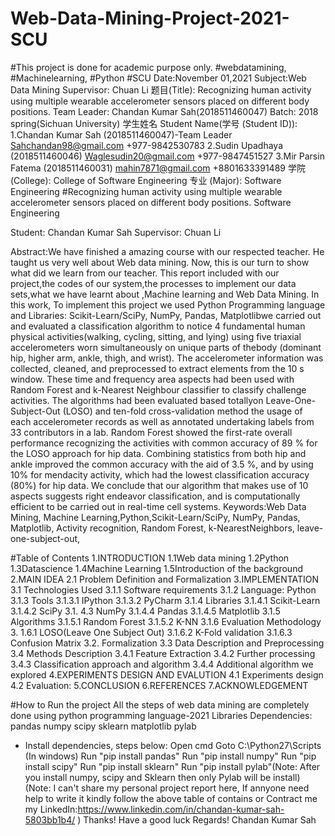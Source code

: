 # Web-Data-Mining-Project-2021-SCU
#This project is done for academic purpose only.
#webdatamining, #Machinelearning, #Python #SCU
Date:November 01,2021
Subject:Web Data Mining 
Supervisor: Chuan Li
题目(Title): Recognizing human activity using multiple wearable accelerometer sensors placed on different body positions.
Team Leader: Chandan Kumar Sah(2018511460047)
Batch: 2018 spring(Sichuan University)
学生姓名 Student Name(学号 (Student ID)):
1.Chandan Kumar Sah (2018511460047)-Team Leader
Sahchandan98@gmail.com
+977-9842530783
2.Sudin Upadhaya (2018511460046)
Waglesudin20@gmail.com
+977-9847451527
3.Mir Parsin Fatema (2018511460031)
mahin7871@gmail.com
+8801633391489
学院 (College): College of Software Engineering
专业 (Major): Software Engineering
#Recognizing human activity using multiple wearable accelerometer sensors placed on different body positions.
Software Engineering

Student: Chandan Kumar Sah    Supervisor: Chuan Li

Abstract:We have finished a amazing course with our respected teacher. He taught us very well about Web data mining. Now, this is our turn to show what did we learn from our teacher. This report included with our project,the codes of our system,the processes to implement our data sets,what we have learnt about ,Machine learning and Web Data Mining.
In this work, To implement this project we used Python Programming language and Libraries: Scikit-Learn/SciPy, NumPy, Pandas, Matplotlibwe carried out and evaluated a classification algorithm to notice 4 fundamental human physical activities(walking, cycling, sitting, and lying) using five triaxial accelerometers worn simultaneously on unique parts of thebody (dominant hip, higher arm, ankle, thigh, and wrist). The accelerometer information was collected, cleaned, and preprocessed to extract elements from the 10 s window. These time and frequency area aspects had been used with Random Forest and k-Nearest Neighbour classifier to classify challenge activities. The algorithms had been evaluated based totallyon Leave-One-Subject-Out (LOSO) and ten-fold cross-validation method the usage of each accelerometer records as well as annotated undertaking labels from 33 contributors in a lab. Random Forest showed the first-rate overall performance recognizing the activities with common accuracy of 89 % for the LOSO approach for hip data. Combining statistics from both hip and ankle improved the common accuracy with the aid of 3.5 %, and by using 10% for mendacity activity, which had the lowest classification accuracy (80%) for hip data. We conclude that our algorithm that makes use of 10 aspects suggests right endeavor classification, and is computationally efficient to be carried out in real-time cell systems. 
Keywords:Web Data Mining, Machine Learning,Python,Scikit-Learn/SciPy, NumPy, Pandas, Matplotlib, Activity recognition, Random Forest, k-NearestNeighbors, leave-one-subject-out, 

#Table of Contents
1.INTRODUCTION
1.1Web data mining
1.2Python
1.3Datascience
1.4Machine Learning
1.5Introduction of the background
2.MAIN IDEA
2.1 Problem Definition and Formalization
3.IMPLEMENTATION
3.1 Technologies Used
   3.1.1 Software requirements
   3.1.2 Language: Python
3.1.3 Tools
   3.1.3.1 IPython
   3.1.3.2 PyCharm
3.1.4 Libraries
   3.1.4.1 Scikit-Learn
   3.1.4.2 SciPy
   3.1. 4.3 NumPy
   3.1.4.4 Pandas
   3.1.4.5 Matplotlib
3.1.5 Algorithms
3.1.5.1 Random Forest
3.1.5.2 K-NN
3.1.6 Evaluation Methodology
   3. 1.6.1 LOSO(Leave One Subject Out)
 3.1.6.2 K-Fold validation
   3.1.6.3 Confusion Matrix
3.2. Formalization
3.3 Data Description and Preprocessing
3.4 Methods Description
3.4.1 Feature Extraction
3.4.2 Further processing
3.4.3 Classification approach and algorithm
3.4.4 Additional algorithm we explored
4.EXPERIMENTS DESIGN AND EVALUTION
4.1 Experiments design 
4.2 Evaluation:
5.CONCLUSION
6.REFERENCES
7.ACKNOWLEDGEMENT

#How to Run the project
All the steps of web data mining are completely done using python programming language-2021
Libraries Dependencies:
    pandas
		numpy
		scipy
		sklearn
		matplotlib
		pylab
- Install dependencies, steps below:
		Open cmd
    Goto C:\Python27\Scripts (In windows)
		Run "pip install pandas"
		Run "pip install numpy"
		Run "pip install scipy"
		Run "pip install sklearn"
		Run "pip install pylab"(Note: After you install numpy, scipy and Sklearn then only Pylab will be install)
(Note: I can't share my personal project report here, If annyone need help to write it kindly follow the above table of contains or Contract me my LinkedIn:https://www.linkedin.com/in/chandan-kumar-sah-5803bb1b4/ )
Thanks! Have a good luck
Regards!
Chandan Kumar Sah
